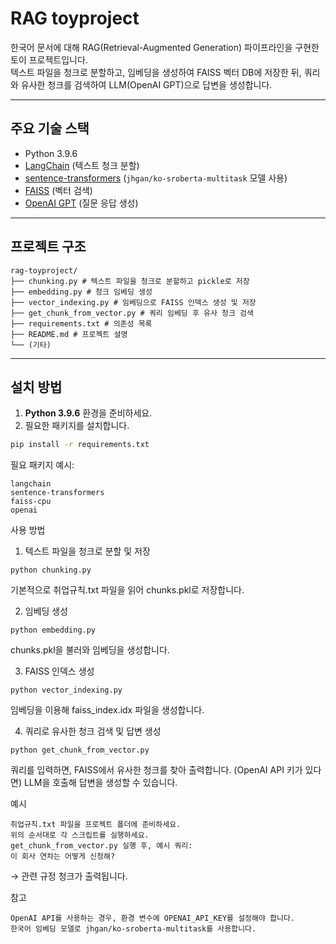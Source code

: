 # RAG toyproject

한국어 문서에 대해 RAG(Retrieval-Augmented Generation) 파이프라인을 구현한 토이 프로젝트입니다.  
텍스트 파일을 청크로 분할하고, 임베딩을 생성하여 FAISS 벡터 DB에 저장한 뒤, 쿼리와 유사한 청크를 검색하여 LLM(OpenAI GPT)으로 답변을 생성합니다.

---

## 주요 기술 스택

- Python 3.9.6
- [LangChain](https://github.com/langchain-ai/langchain) (텍스트 청크 분할)
- [sentence-transformers](https://www.sbert.net/) (`jhgan/ko-sroberta-multitask` 모델 사용)
- [FAISS](https://github.com/facebookresearch/faiss) (벡터 검색)
- [OpenAI GPT](https://platform.openai.com/docs/guides/gpt) (질문 응답 생성)

---

## 프로젝트 구조

```
rag-toyproject/ 
├── chunking.py # 텍스트 파일을 청크로 분할하고 pickle로 저장 
├── embedding.py # 청크 임베딩 생성 
├── vector_indexing.py # 임베딩으로 FAISS 인덱스 생성 및 저장 
├── get_chunk_from_vector.py # 쿼리 임베딩 후 유사 청크 검색 
├── requirements.txt # 의존성 목록 
├── README.md # 프로젝트 설명 
└── (기타)
```

---

## 설치 방법

1. **Python 3.9.6** 환경을 준비하세요.
2. 필요한 패키지를 설치합니다.

```bash
pip install -r requirements.txt
```

필요 패키지 예시:

```
langchain
sentence-transformers
faiss-cpu
openai
```

사용 방법
1. 텍스트 파일을 청크로 분할 및 저장
```
python chunking.py
```
기본적으로 취업규칙.txt 파일을 읽어 chunks.pkl로 저장합니다.

2. 임베딩 생성
```
python embedding.py
```
chunks.pkl을 불러와 임베딩을 생성합니다.

3. FAISS 인덱스 생성
```
python vector_indexing.py
```
임베딩을 이용해 faiss_index.idx 파일을 생성합니다.

4. 쿼리로 유사한 청크 검색 및 답변 생성
```
python get_chunk_from_vector.py
```
쿼리를 입력하면, FAISS에서 유사한 청크를 찾아 출력합니다.
(OpenAI API 키가 있다면) LLM을 호출해 답변을 생성할 수 있습니다.

예시
```
취업규칙.txt 파일을 프로젝트 폴더에 준비하세요.
위의 순서대로 각 스크립트를 실행하세요.
get_chunk_from_vector.py 실행 후, 예시 쿼리:
이 회사 연차는 어떻게 신청해?
```
→ 관련 규정 청크가 출력됩니다.

참고
```
OpenAI API를 사용하는 경우, 환경 변수에 OPENAI_API_KEY를 설정해야 합니다.
한국어 임베딩 모델로 jhgan/ko-sroberta-multitask를 사용합니다.
```